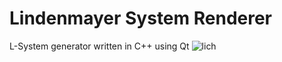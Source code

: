 # Lindenmayer System Renderer
L-System generator written in C++ using Qt
![lich](https://user-images.githubusercontent.com/43645849/156948885-6cd1cdfc-ca72-489d-91c5-2089e2707d9f.png)
